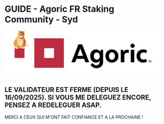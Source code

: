 # GUIDE - Agoric FR Staking Community - Syd

![Agoric FR Staking Community](https://github.com/Syd-ai/Agoric-FR-Staking-Community/blob/main/Agoric%20FR%20staking%20community.png)


## LE VALIDATEUR EST FERME (DEPUIS LE 16/09/2025). SI VOUS ME DELEGUEZ ENCORE, PENSEZ A REDELEGUER ASAP.
MERCI A CEUX QUI M'ONT FAIT CONFIANCE ET A LA PROCHAINE ! 
